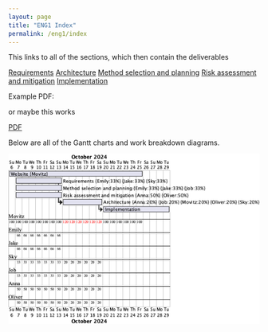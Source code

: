```yaml
---
layout: page
title: "ENG1 Index"
permalink: /eng1/index
---
```


This links to all of the sections, which then contain the deliverables

[Requirements](Requirements.md)
[Architecture](Architecture.md)
[Method selection and planning](Methods.md)
[Risk assessment and mitigation](Risks.md)
[Implementation](Implementation.md)

Example PDF:
<object data="./assets/pdf/test.pdf" width="1000" height="1000" type='application/pdf'></object>

or maybe this works

[PDF](./assets/pdf/test.pdf)


Below are all of the Gantt charts and work breakdown diagrams.

![Project overview Gantt chart from 13/10/24](./assets/project_overview_gantt_chart_13.10.24.png)
